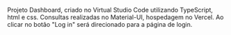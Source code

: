 Projeto Dashboard, criado no Virtual Studio Code utilizando TypeScript, html e css. Consultas realizadas no Material-UI, hospedagem no Vercel.
Ao clicar no botão "Log in" será direcionado para a página de login.
